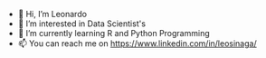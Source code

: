 - 👋 Hi, I’m Leonardo
- 👀 I’m interested in Data Scientist's
- 🌱 I’m currently learning R and Python Programming
- 📫 You can reach me on https://www.linkedin.com/in/leosinaga/

<!---
leonardofls/leonardofls is a ✨ special ✨ repository because its `README.md` (this file) appears on your GitHub profile.
You can click the Preview link to take a look at your changes.
--->
